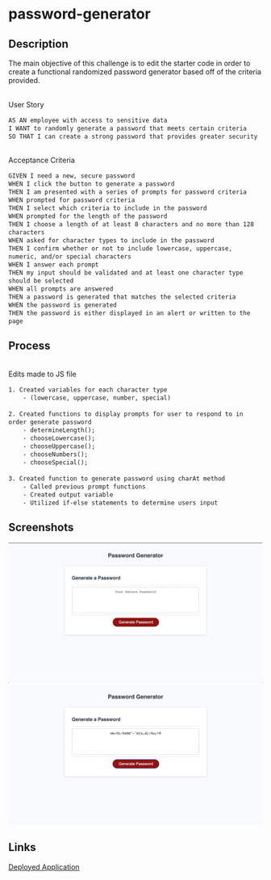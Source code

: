 # password-generator


## Description 

The main objective of this challenge is to edit the starter code in order to create a functional randomized password generator based off of the criteria provided.
 
\
User Story
```
AS AN employee with access to sensitive data
I WANT to randomly generate a password that meets certain criteria
SO THAT I can create a strong password that provides greater security
```

\
Acceptance Criteria
```
GIVEN I need a new, secure password
WHEN I click the button to generate a password
THEN I am presented with a series of prompts for password criteria
WHEN prompted for password criteria
THEN I select which criteria to include in the password
WHEN prompted for the length of the password
THEN I choose a length of at least 8 characters and no more than 128 characters
WHEN asked for character types to include in the password
THEN I confirm whether or not to include lowercase, uppercase, numeric, and/or special characters
WHEN I answer each prompt
THEN my input should be validated and at least one character type should be selected
WHEN all prompts are answered
THEN a password is generated that matches the selected criteria
WHEN the password is generated
THEN the password is either displayed in an alert or written to the page
```

## Process

\
Edits made to JS file
```
1. Created variables for each character type 
    - (lowercase, uppercase, number, special)

2. Created functions to display prompts for user to respond to in order generate password
    - determineLength();
    - chooseLowercase();
    - chooseUppercase();
    - chooseNumbers();
    - chooseSpecial();

3. Created function to generate password using charAt method 
    - Called previous prompt functions
    - Created output variable
    - Utilized if-else statements to determine users input
```

## Screenshots
![](images/pass-gen-initial.jpg)
![](images/pass-gen-after.jpg)

## Links
<a href="https://devinlachnicht.github.io/password-generator/" target="_blank">Deployed Application</a>
